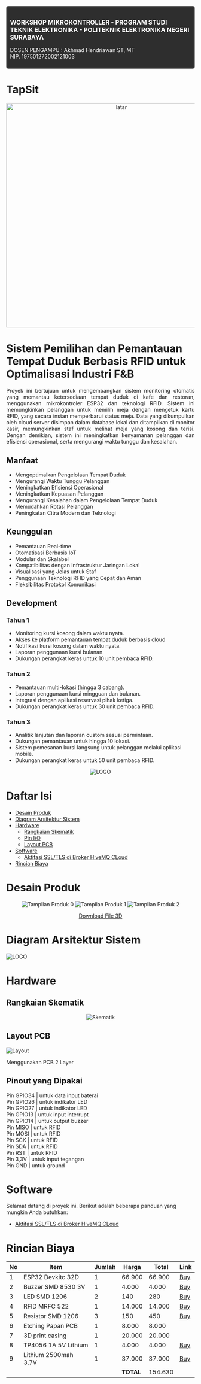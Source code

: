 <div style="background-color: #2e2e2e; padding: 10px; border-radius: 5px; color: white;">
  <h3>WORKSHOP MIKROKONTROLLER - PROGRAM STUDI TEKNIK ELEKTRONIKA - POLITEKNIK ELEKTRONIKA NEGERI SURABAYA</h3>
  <p>DOSEN PENGAMPU : Akhmad Hendriawan ST, MT <br/> NIP. 197501272002121003</p>
</div>


# TapSit
<div align="center">
  <img src="./assets/latar.jpg" alt="latar" width="600px"/>
</div>

# Sistem Pemilihan dan Pemantauan Tempat Duduk Berbasis RFID untuk Optimalisasi Industri F&B
<div align="justify">

Proyek ini bertujuan untuk mengembangkan sistem monitoring otomatis yang memantau ketersediaan tempat duduk di kafe dan restoran, menggunakan mikrokontroler ESP32 dan teknologi RFID. Sistem ini memungkinkan pelanggan untuk memilih meja dengan mengetuk kartu RFID, yang secara instan memperbarui status meja. Data yang dikumpulkan oleh cloud server disimpan dalam database lokal dan ditampilkan di monitor kasir, memungkinkan staf untuk melihat meja yang kosong dan terisi. Dengan demikian, sistem ini meningkatkan kenyamanan pelanggan dan efisiensi operasional, serta mengurangi waktu tunggu dan kesalahan.
</div>

## Manfaat
* Mengoptimalkan Pengelolaan Tempat Duduk
* Mengurangi Waktu Tunggu Pelanggan
* Meningkatkan Efisiensi Operasional
* Meningkatkan Kepuasan Pelanggan
* Mengurangi Kesalahan dalam Pengelolaan Tempat Duduk
* Memudahkan Rotasi Pelanggan
* Peningkatan Citra Modern dan Teknologi

## Keunggulan
* Pemantauan Real-time
* Otomatisasi Berbasis IoT
* Modular dan Skalabel
* Kompatibilitas dengan Infrastruktur Jaringan Lokal
* Visualisasi yang Jelas untuk Staf
* Penggunaan Teknologi RFID yang Cepat dan Aman
* Fleksibilitas Protokol Komunikasi

## Development
### Tahun 1
* Monitoring kursi kosong dalam waktu nyata.
* Akses ke platform pemantauan tempat duduk berbasis cloud
* Notifikasi kursi kosong dalam waktu nyata.
* Laporan penggunaan kursi bulanan.
* Dukungan perangkat keras untuk 10 unit pembaca RFID.
### Tahun 2
* Pemantauan multi-lokasi (hingga 3 cabang).
* Laporan penggunaan kursi mingguan dan bulanan.
* Integrasi dengan aplikasi reservasi pihak ketiga.
* Dukungan perangkat keras untuk 30 unit pembaca RFID.
### Tahun 3
* Analitik lanjutan dan laporan custom sesuai permintaan.
* Dukungan pemantauan untuk hingga 10 lokasi.
* Sistem pemesanan kursi langsung untuk pelanggan melalui aplikasi mobile.
* Dukungan perangkat keras untuk 50 unit pembaca RFID.

<div align="center">

  <img src="./assets/anggota.jpg" alt="LOGO" />

</div>

# Daftar Isi
- [Desain Produk](#Desain-Produk)
- [Diagram Arsitektur Sistem](#Diagram-Arsitektur-Sistem)
- [Hardware](#Hardware)
    * [Rangkaian Skematik](#Rangkaian-Skematik)
    * [Pin I/O](#Pinout)
    * [Layout PCB](#Layout-PCB)
- [Software](#Software)
    * [Aktifasi SSL/TLS di Broker HiveMQ CLoud](#aktifasi-ssltls-di-broker-hivemq-cloud)
- [Rincian Biaya](#Rincian-Biaya)






# Desain Produk

<div align="center">

 ![Tampilan Produk 0][def0]
 ![Tampilan Produk 1][def1]
 ![Tampilan Produk 2][def2]

[def0]: /assets/Desain1.png
[def1]: /assets/Desain2.png
[def2]: /assets/Desain3.png
[Download File 3D](https://www.thingiverse.com/thing:6816870)
</div>

# Diagram Arsitektur Sistem
<img src="./assets/diagram-sistem.png" alt="LOGO" />

# Hardware
## Rangkaian Skematik
<div align = center>
<img src="assets/SKEMATIK.png" alt="Skematik" />
</div>


 ## Layout PCB
  <img src="assets/LAYOUT.png" alt="Layout" />

<p> Menggunakan PCB 2 Layer </p>



  ## Pinout yang Dipakai

Pin GPIO34 | untuk data input baterai<br>
Pin GPIO26 | untuk indikator LED<br>
Pin GPIO27 | untuk indikator LED<br>
Pin GPIO13 | untuk input interrupt<br>
Pin GPIO14 | untuk output buzzer<br>
Pin MISO   | untuk RFID <br>
Pin MOSI   | untuk RFID<br>
Pin SCK    | untuk RFID<br>
Pin SDA    | untuk RFID<br>
Pin RST    | untuk RFID<br>
Pin 3,3V   | untuk input tegangan<br>
Pin GND    | untuk ground<br>



# Software
Selamat datang di proyek ini. Berikut adalah beberapa panduan yang mungkin Anda butuhkan:
- [Aktifasi SSL/TLS di Broker HiveMQ CLoud](MQTT/MQTT.md)



# Rincian Biaya


| No  | Item                   | Jumlah | Harga   | Total   |Link|
|-----|------------------------|--------|---------|---------|-----|
| 1   | ESP32 Devkitc 32D      | 1      | 66.900  | 66.900  |[Buy](https://s.shopee.co.id/g7zNegvfe) |
| 2   | Buzzer SMD 8530 3V     | 1      | 4.000   | 4.000   |[Buy](https://www.tokopedia.com/marnov/buzzer-smd-8530-3v-16r-8-5-3mm-piezo-mini-aktif-pasif?extParamsrc%3Dshop%26whid%3D225282) |
| 3   | LED SMD 1206           | 2      | 140     | 280     |[Buy](https://tokopedia.link/4pipX6fPrNb)|
| 4   | RFID MRFC 522          | 1      | 14.000  | 14.000  |[Buy](https://s.shopee.co.id/sIaWPa9R)         |
| 5   | Resistor SMD 1206      | 3      | 150     | 450     |[Buy](https://tokopedia.link/CMivhgmPrNb)    |
| 6   | Etching Papan PCB      | 1      | 8.000   | 8.000   |   |
| 7   | 3D print casing        | 1      | 20.000  | 20.000  |     |
| 8   | TP4056 1A 5V Lithium   | 1      | 4.000   | 4.000   |[Buy](https://www.tokopedia.com/isee/tp4056-1a-5v-lithium-lipo-18650-battery-charging-usb-type-c-proteksi) |
| 9   | Lithium 2500mah 3.7V   | 1      | 37.000  | 37.000  |[Buy](https://id.shp.ee/LSUCxvz)                |
|     |                        |        | **TOTAL** | 154.630 |

